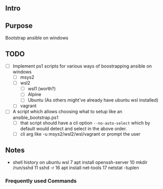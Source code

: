 ## Intro


## Purpose

Bootstrap ansible on windows

## TODO

- [ ] Implement ps1 scripts for various ways of boostrapping ansible on windows
	- [ ] msys2
	- [ ] wsl2
		- [ ] wsl1 (worth?)
		- [ ] Alpine
		- [ ] Ubuntu (As others might've already have ubuntu wsl installed)
	- [ ] vagrant
- [ ] A script which allows choosing what to setup like an ansible_bootstrap.ps1
	- [ ] that script should have a cli option `--no-auto-select`
	      which by default would detect and select in the above order.
	- [ ] cli arg like -u msys2/wsl2/wsl/vagrant
	      or prompt the user

## Notes

- shell history on ubuntu wsl
    7  apt install openssh-server
   10  mkdir /run/sshd
   11  sshd -r
   16  apt install net-tools
   17  netstat -tuplen

### Frequently used Commands
